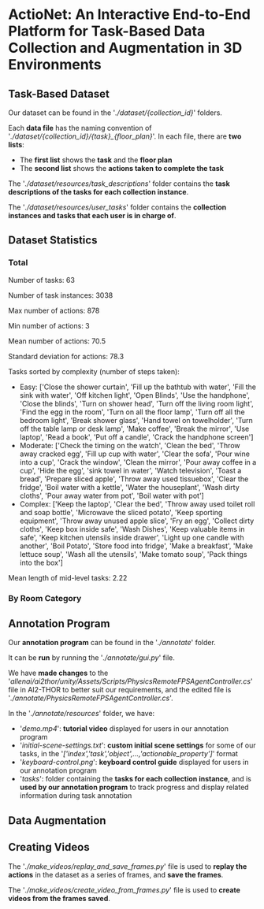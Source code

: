 # ActioNet: An Interactive End-to-End Platform for Task-Based Data Collection and Augmentation in 3D Environments
## Task-Based Dataset
Our dataset can be found in the '_./dataset/{collection_id}_' folders.

Each **data file** has the naming convention of '_./dataset/{collection_id}/{task}\_{floor_plan}_'. In each file, there are **two lists**:
- The **first list** shows the **task** and the **floor plan**
- The **second list** shows the **actions taken to complete the task**

The '_./dataset/resources/task_descriptions_' folder contains the **task descriptions of the tasks for each collection instance**.

The '_./dataset/resources/user_tasks_' folder contains the **collection instances and tasks that each user is in charge of**.

## Dataset Statistics
### Total
Number of tasks: 63

Number of task instances: 3038

Max number of actions: 878

Min number of actions: 3

Mean number of actions: 70.5

Standard deviation for actions: 78.3

Tasks sorted by complexity (number of steps taken):
- Easy: ['Close the shower curtain', 'Fill up the bathtub with water', 'Fill the sink with water', 'Off kitchen light', 'Open Blinds', 'Use the handphone', 'Close the blinds', 'Turn on shower head', 'Turn off the living room light', 'Find the egg in the room', 'Turn on all the floor lamp', 'Turn off all the bedroom light', 'Break shower glass', 'Hand towel on towelholder', 'Turn off the table lamp or desk lamp', 'Make coffee', 'Break the mirror', 'Use laptop', 'Read a book', 'Put off a candle', 'Crack the handphone screen']
- Moderate: ['Check the timing on the watch', 'Clean the bed', 'Throw away cracked egg', 'Fill up cup with water', 'Clear the sofa', 'Pour wine into a cup', 'Crack the window', 'Clean the mirror', 'Pour away coffee in a cup', 'Hide the egg', 'sink towel in water', 'Watch television', 'Toast a bread', 'Prepare sliced apple', 'Throw away used tissuebox', 'Clear the fridge', 'Boil water with a kettle', 'Water the houseplant', 'Wash dirty cloths', 'Pour away water from pot', 'Boil water with pot']
- Complex: ['Keep the laptop', 'Clear the bed', 'Throw away used toilet roll and soap bottle', 'Microwave the sliced potato', 'Keep sporting equipment', 'Throw away unused apple slice', 'Fry an egg', 'Collect dirty cloths', 'Keep box inside safe', 'Wash Dishes', 'Keep valuable items in safe', 'Keep kitchen utensils inside drawer', 'Light up one candle with another', 'Boil Potato', 'Store food into fridge', 'Make a breakfast', 'Make lettuce soup', 'Wash all the utensils', 'Make tomato soup', 'Pack things into the box']

Mean length of mid-level tasks: 2.22

### By Room Category

## Annotation Program
Our **annotation program** can be found in the '_./annotate_' folder.

It can be **run** by running the '_./annotate/gui.py_' file.

We have **made changes** to the '_allenai/ai2thor/unity/Assets/Scripts/PhysicsRemoteFPSAgentController.cs_' file in AI2-THOR to better suit our requirements, and the edited file is '_./annotate/PhysicsRemoteFPSAgentController.cs_'. 

In the '_./annotate/resources_' folder, we have:
- '_demo.mp4_': **tutorial video** displayed for users in our annotation program
- '_initial-scene-settings.txt_': **custom initial scene settings** for some of our tasks, in the '_['index','task','object',...,'actionable_property']_' format
- '_keyboard-control.png_': **keyboard control guide** displayed for users in our annotation program
- '_tasks_': folder containing the **tasks for each collection instance**, and is **used by our annotation program** to track progress and display related information during task annotation

## Data Augmentation


## Creating Videos
The '_./make_videos/replay_and_save_frames.py_' file is used to **replay the actions** in the dataset as a series of frames, and **save the frames**.

The '_./make_videos/create_video_from_frames.py_' file is used to **create videos from the frames saved**.
